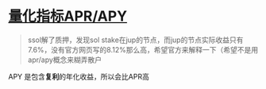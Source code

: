 # [量化指标APR/APY](/2024/11/apr_and_apy.md)

> ssol解了质押，发现sol stake在jup的节点，而jup的节点实际收益只有7.6%，没有官方网页写的8.12%那么高，希望官方来解释一下（希望不是用apr/apy概念来糊弄散户

APY 是包含**复利**的年化收益，所以会比APR高
